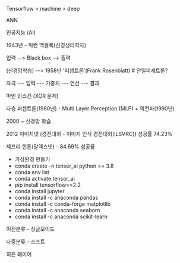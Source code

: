 Tensorflow  > machine  > deep

ANN

인공지능 (AI)

1943년 - 워런 맥컬록(신경생리학자)

입력 --> Black box --> 출력



(신경망학습) --> 1958년 '퍼셉트론'(Frank Rosenblatt)  # 단일퍼세트론?

자극 --- 입력 --- 가중치 --- 연산 --- 결과



마빈 민스킨 (XOR 문제)



다층 퍼셉트론(1980년) - Multi Layer Perception (MLP)  +  역전파(1990년)

2000 ~ 신경망 학습

2012 이미지넷 (경진대회 - 이미지 인식 경진대회(ILSVRC)) 성공률 74.23%

제프리 힌튼(알렉스넷) - 84.69% 성공률



- 가상환경 만들기
- conda create -n tenser_ai python == 3.8
- conda env list
- conda activate tensor_ai
- pip install tensorflow==2.2
- conda install jupyter
- conda install -c anaconda pandas
- conda install -c conda-forge matplotlib
- conda install -c anaconda seaborn
- conda install -c anaconda scikit-learn



이진분류 - 싱글모이드

다중분류 - 소프트

히든 레이어





